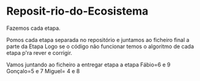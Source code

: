 # Reposit-rio-do-Ecosistema
Fazemos cada etapa.

Pomos cada etapa separada no repositório e juntamos ao ficheiro final a parte da Etapa Logo se o código não funcionar temos o algoritmo de cada etapa p'ra rever e corrigir.

Vamos juntando ao ficheiro a entregar etapa a etapa
Fábio=6 e 9
Gonçalo=5 e 7
Miguel= 4 e 8
